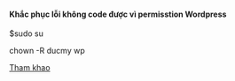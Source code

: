 #### Khắc phục lỗi không code được vì permisstion Wordpress

$sudo su

chown -R ducmy wp

[Tham khao](https://askubuntu.com/questions/1236340/cant-change-the-owner-back-to-the-root-cant-use-sudo-command-in-wsl-ubuntu)


